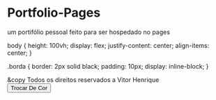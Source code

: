 # Portfolio-Pages
um portifólio pessoal feito para ser hospedado no pages


body {
    height: 100vh;
    display: flex;
    justify-content: center;
    align-items: center;
}

.borda {
    border: 2px solid black;
    padding: 10px;
    display: inline-block;
}
    <footer>
        &copy Todos os direitos reservados a Vitor Henrique
    </footer>
    <script>document.body.style.backgroundColor= "Salmon"</script>
    <button onclick="document.body.style.backgroundColor='Red'" >Trocar De Cor</button>